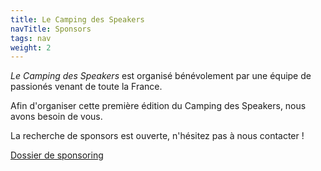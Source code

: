 ```yaml
---
title: Le Camping des Speakers
navTitle: Sponsors
tags: nav
weight: 2
---
```


*Le Camping des Speakers* est organisé bénévolement par une équipe de passionés venant de toute la France.

Afin d'organiser cette première édition du Camping des Speakers, nous avons besoin de vous.

La recherche de sponsors est ouverte, n'hésitez pas à nous contacter !

[Dossier de sponsoring](https://drive.google.com/file/d/1uL6v7UxJ5Cni_i6wi6O3D6tM7neDihpn/view?usp=sharing)